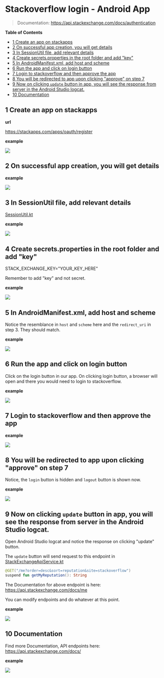 # Stackoverflow login - Android App

> Documentation: https://api.stackexchange.com/docs/authentication 

<!-- START doctoc generated TOC please keep comment here to allow auto update -->
<!-- DON'T EDIT THIS SECTION, INSTEAD RE-RUN doctoc TO UPDATE -->
**Table of Contents**

- [1 Create an app on stackapps](#1-create-an-app-on-stackapps)
- [2 On successful app creation, you will get details](#2-on-successful-app-creation-you-will-get-details)
- [3 In SessionUtil file, add relevant details](#3-in-sessionutil-file-add-relevant-details)
- [4 Create secrets.properties in the root folder and add "key"](#4-create-secretsproperties-in-the-root-folder-and-add-key)
- [5 In AndroidManifest.xml, add host and scheme](#5-in-androidmanifestxml-add-host-and-scheme)
- [6 Run the app and click on login button](#6-run-the-app-and-click-on-login-button)
- [7 Login to stackoverflow and then approve the app](#7-login-to-stackoverflow-and-then-approve-the-app)
- [8 You will be redirected to app upon clicking "approve" on step 7](#8-you-will-be-redirected-to-app-upon-clicking-approve-on-step-7)
- [9 Now on clicking `update` button in app, you will see the response from server in the Android Studio logcat.](#9-now-on-clicking-update-button-in-app-you-will-see-the-response-from-server-in-the-android-studio-logcat)
- [10 Documentation](#10-documentation)

<!-- END doctoc generated TOC please keep comment here to allow auto update -->

## 1 Create an app on stackapps

**url**

https://stackapps.com/apps/oauth/register

**example**

![](https://i.imgur.com/EoNeLeY.png)

## 2 On successful app creation, you will get details

**example**

![](https://i.imgur.com/ODEG7Xv.png)

## 3 In SessionUtil file, add relevant details

[SessionUtil.kt](app/src/main/java/com/reputationoverflow/session/SessionUtil.kt)

**example**

![](https://i.imgur.com/qG85mgM.png)

## 4 Create secrets.properties in the root folder and add "key"

STACK_EXCHANGE_KEY="YOUR_KEY_HERE"

Remember to add "key" and not secret.

**example**

![](https://i.imgur.com/8He7mXm.png)

## 5 In AndroidManifest.xml, add host and scheme

Notice the resemblance in `host` and `scheme` here and the `redirect_uri` in step 3. They should match.

**example**

![](https://i.imgur.com/rl0tmXR.png)

## 6 Run the app and click on login button

Click on the login button in our app. On clicking login button, a browser will open and there you would need to login to stackoverflow.

**example**

![](https://i.imgur.com/LZiBQVv.jpg)

## 7 Login to stackoverflow and then approve the app

**example**

![](https://i.imgur.com/o9px0y5.jpg)

## 8 You will be redirected to app upon clicking "approve" on step 7

Notice, the `login` button is hidden and `logout` button is shown now.

**example**

![](https://i.imgur.com/mnuOaF2.jpg)

## 9 Now on clicking `update` button in app, you will see the response from server in the Android Studio logcat.

Open Android Studio logcat and notice the response on clicking "update" button.

The `update` button will send request to this endpoint in [StackExchangeApiService.kt](app/src/main/java/com/reputationoverflow/network/StackExchangeApiService.kt)

```kotlin 
@GET("/me?order=desc&sort=reputation&site=stackoverflow")
suspend fun getMyReputation(): String
```

The Documentation for above endpoint is here: https://api.stackexchange.com/docs/me

You can modify endpoints and do whatever at this point.

**example**

![](https://i.imgur.com/nhdpXMw.png)

## 10 Documentation

Find more Documentation, API endpoints here: https://api.stackexchange.com/docs/

**example**

![](https://i.imgur.com/229OU79.png)

